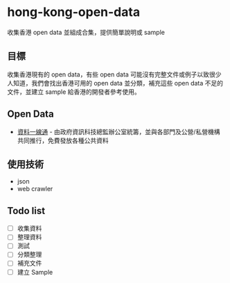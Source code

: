 # hong-kong-open-data
收集香港 open data 並組成合集，提供簡單說明或 sample

## 目標
收集香港現有的 open data，有些 open data 可能沒有完整文件或例子以致很少人知道，我們會找出香港可用的 open data 並分類，補充這些 open data 不足的文件，並建立 sample 給香港的開發者參考使用。

## Open Data
* [資料一線通](https://github.com/hkgos/hong-kong-open-data/blob/master/data-gov-hk.md) - 由政府資訊科技總監辦公室統籌，並與各部門及公營/私營機構共同推行，免費發放各種公共資料

## 使用技術
* json
* web crawler

## Todo list
- [ ] 收集資料
- [ ] 整理資料
- [ ] 測試
- [ ] 分類整理
- [ ] 補充文件
- [ ] 建立 Sample
